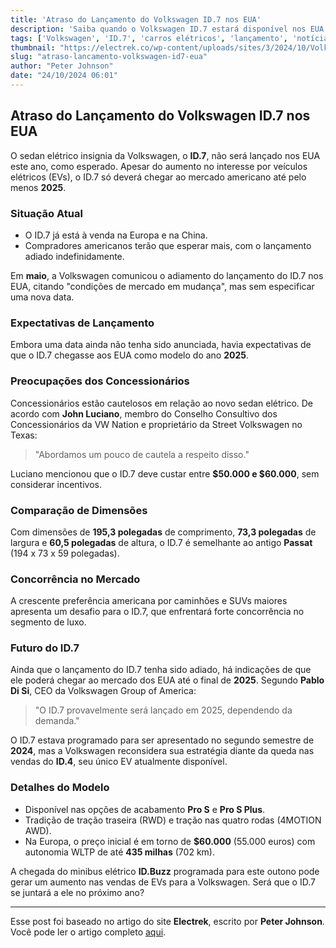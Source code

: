```yaml
---
title: 'Atraso do Lançamento do Volkswagen ID.7 nos EUA'
description: 'Saiba quando o Volkswagen ID.7 estará disponível nos EUA e as razões do atraso.'
tags: ['Volkswagen', 'ID.7', 'carros elétricos', 'lançamento', 'notícias']
thumbnail: "https://electrek.co/wp-content/uploads/sites/3/2024/10/Volkswagen-ID.7-US-launch.jpeg?quality=82&strip=all&w=1400"
slug: "atraso-lancamento-volkswagen-id7-eua"
author: "Peter Johnson"
date: "24/10/2024 06:01"
---
```


## Atraso do Lançamento do Volkswagen ID.7 nos EUA

O sedan elétrico insignia da Volkswagen, o **ID.7**, não será lançado nos EUA este ano, como esperado. Apesar do aumento no interesse por veículos elétricos (EVs), o ID.7 só deverá chegar ao mercado americano até pelo menos **2025**.

### Situação Atual
- O ID.7 já está à venda na Europa e na China.
- Compradores americanos terão que esperar mais, com o lançamento adiado indefinidamente.

Em **maio**, a Volkswagen comunicou o adiamento do lançamento do ID.7 nos EUA, citando "condições de mercado em mudança", mas sem especificar uma nova data.

### Expectativas de Lançamento
Embora uma data ainda não tenha sido anunciada, havia expectativas de que o ID.7 chegasse aos EUA como modelo do ano **2025**.

### Preocupações dos Concessionários
Concessionários estão cautelosos em relação ao novo sedan elétrico. De acordo com **John Luciano**, membro do Conselho Consultivo dos Concessionários da VW Nation e proprietário da Street Volkswagen no Texas:
> "Abordamos um pouco de cautela a respeito disso."

Luciano mencionou que o ID.7 deve custar entre **$50.000 e $60.000**, sem considerar incentivos.

### Comparação de Dimensões
Com dimensões de **195,3 polegadas** de comprimento, **73,3 polegadas** de largura e **60,5 polegadas** de altura, o ID.7 é semelhante ao antigo **Passat** (194 x 73 x 59 polegadas).

### Concorrência no Mercado
A crescente preferência americana por caminhões e SUVs maiores apresenta um desafio para o ID.7, que enfrentará forte concorrência no segmento de luxo.

### Futuro do ID.7
Ainda que o lançamento do ID.7 tenha sido adiado, há indicações de que ele poderá chegar ao mercado dos EUA até o final de **2025**. Segundo **Pablo Di Si**, CEO da Volkswagen Group of America:
> "O ID.7 provavelmente será lançado em 2025, dependendo da demanda."

O ID.7 estava programado para ser apresentado no segundo semestre de **2024**, mas a Volkswagen reconsidera sua estratégia diante da queda nas vendas do **ID.4**, seu único EV atualmente disponível.

### Detalhes do Modelo
- Disponível nas opções de acabamento **Pro S** e **Pro S Plus**.
- Tradição de tração traseira (RWD) e tração nas quatro rodas (4MOTION AWD).
- Na Europa, o preço inicial é em torno de **$60.000** (55.000 euros) com autonomia WLTP de até **435 milhas** (702 km).

A chegada do minibus elétrico **ID.Buzz** programada para este outono pode gerar um aumento nas vendas de EVs para a Volkswagen. Será que o ID.7 se juntará a ele no próximo ano?

---
Esse post foi baseado no artigo do site **Electrek**, escrito por **Peter Johnson**. Você pode ler o artigo completo [aqui](https://electrek.co/2024/10/23/volkswagen-id-7-us-launch-delayed-when-to-expect-it/).